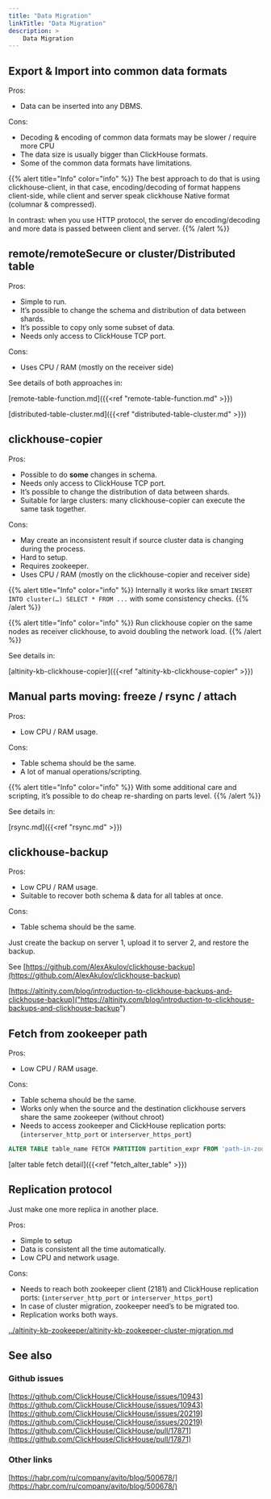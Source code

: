 ```yaml
---
title: "Data Migration"
linkTitle: "Data Migration"
description: >
    Data Migration
---
```

## Export & Import into common data formats

Pros:
* Data can be inserted into any DBMS.

Cons:
* Decoding & encoding of common data formats may be slower / require more CPU
* The data size is usually bigger than ClickHouse formats.
* Some of the common data formats have limitations.

{{% alert title="Info" color="info" %}}
The best approach to do that is using clickhouse-client, in that case, encoding/decoding of format happens client-side, while client and server speak clickhouse Native format (columnar & compressed).

In contrast: when you use HTTP protocol, the server do encoding/decoding and more data is passed between client and server.
{{% /alert %}}

## remote/remoteSecure or cluster/Distributed table

Pros:
* Simple to run.
* It’s possible to change the schema and distribution of data between shards.
* It’s possible to copy only some subset of data.
* Needs only access to ClickHouse TCP port.

Cons:
* Uses CPU / RAM (mostly on the receiver side)

See details of both approaches in:

[remote-table-function.md]({{<ref "remote-table-function.md" >}})

[distributed-table-cluster.md]({{<ref "distributed-table-cluster.md" >}})

## clickhouse-copier

Pros:
* Possible to do **some** changes in schema.
* Needs only access to ClickHouse TCP port.
* It’s possible to change the distribution of data between shards.
* Suitable for large clusters: many clickhouse-copier can execute the same task together.

Cons:
* May create an inconsistent result if source cluster data is changing during the process.
* Hard to setup.
* Requires zookeeper.
* Uses CPU / RAM (mostly on the clickhouse-copier and receiver side)

{{% alert title="Info" color="info" %}}
Internally it works like smart `INSERT INTO cluster(…) SELECT * FROM ...` with some consistency checks.
{{% /alert %}}

{{% alert title="Info" color="info" %}}
Run clickhouse copier on the same nodes as receiver clickhouse, to avoid doubling the network load.
{{% /alert %}}

See details in:

[altinity-kb-clickhouse-copier]({{<ref "altinity-kb-clickhouse-copier" >}})

## Manual parts moving: freeze / rsync / attach

Pros:
* Low CPU / RAM usage.

Cons:
* Table schema should be the same.
* A lot of manual operations/scripting.

{{% alert title="Info" color="info" %}}
With some additional care and scripting, it’s possible to do cheap re-sharding on parts level.
{{% /alert %}}

See details in:

[rsync.md]({{<ref "rsync.md" >}})

## clickhouse-backup

Pros:
* Low CPU / RAM usage.
* Suitable to recover both schema & data for all tables at once.

Cons:
* Table schema should be the same.

Just create the backup on server 1, upload it to server 2, and restore the backup.

See [https://github.com/AlexAkulov/clickhouse-backup](https://github.com/AlexAkulov/clickhouse-backup)

[https://altinity.com/blog/introduction-to-clickhouse-backups-and-clickhouse-backup]("https://altinity.com/blog/introduction-to-clickhouse-backups-and-clickhouse-backup")

## Fetch from zookeeper path

Pros:
* Low CPU / RAM usage.

Cons:
* Table schema should be the same.
* Works only when the source and the destination clickhouse servers share the same zookeeper (without chroot)
* Needs to access zookeeper and ClickHouse replication ports: (`interserver_http_port` or `interserver_https_port`)

```sql
ALTER TABLE table_name FETCH PARTITION partition_expr FROM 'path-in-zookeeper'
```
[alter table fetch detail]({{<ref "fetch_alter_table" >}})

## Replication protocol

Just make one more replica in another place.

Pros:
* Simple to setup
* Data is consistent all the time automatically.
* Low CPU and network usage.

Cons:
* Needs to reach both zookeeper client (2181) and ClickHouse replication ports: (`interserver_http_port` or `interserver_https_port`)
* In case of cluster migration, zookeeper need’s to be migrated too.
* Replication works both ways.

[../altinity-kb-zookeeper/altinity-kb-zookeeper-cluster-migration.md](../altinity-kb-zookeeper/altinity-kb-zookeeper-cluster-migration.md)

## See also

### Github issues

[https://github.com/ClickHouse/ClickHouse/issues/10943](https://github.com/ClickHouse/ClickHouse/issues/10943)
[https://github.com/ClickHouse/ClickHouse/issues/20219](https://github.com/ClickHouse/ClickHouse/issues/20219)
[https://github.com/ClickHouse/ClickHouse/pull/17871](https://github.com/ClickHouse/ClickHouse/pull/17871)

### Other links

[https://habr.com/ru/company/avito/blog/500678/](https://habr.com/ru/company/avito/blog/500678/)
